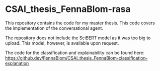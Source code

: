# CSAI_thesis_FennaBlom-rasa

This repository contains the code for my master thesis. This code covers the implementation of the conversational agent. 

The repository does not include the SciBERT model as it was too big to upload. This model, however, is available upon request.

The code for the classification and explainability can be found here: https://github.dev/FennaBlom/CSAI_thesis_FennaBlom-classification-explanation
